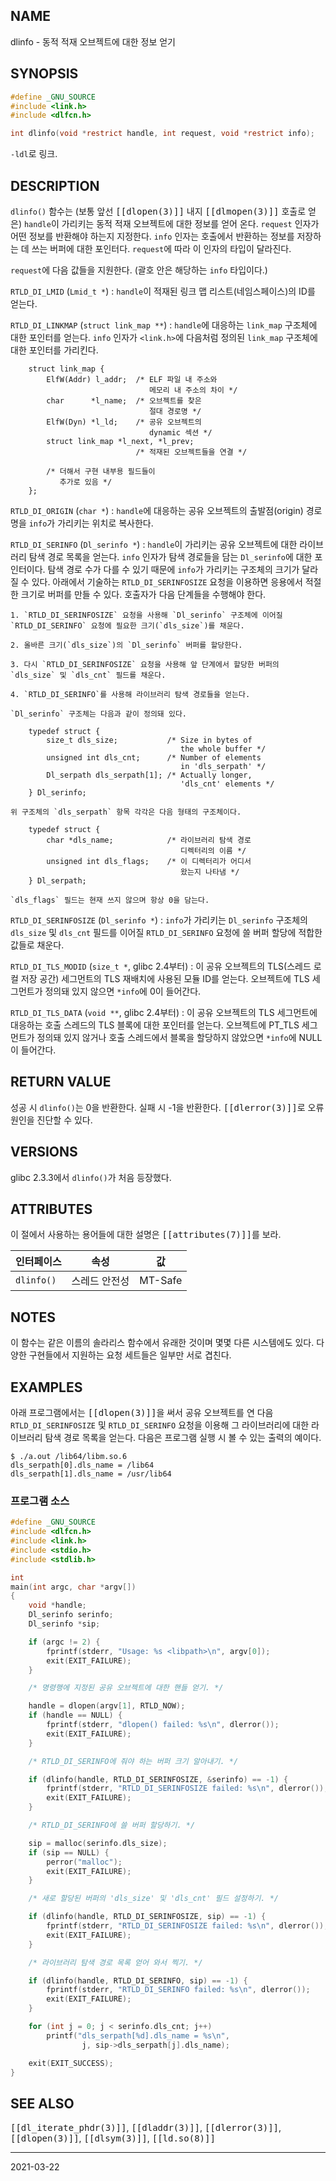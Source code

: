 ## NAME

dlinfo - 동적 적재 오브젝트에 대한 정보 얻기

## SYNOPSIS

```c
#define _GNU_SOURCE
#include <link.h>
#include <dlfcn.h>

int dlinfo(void *restrict handle, int request, void *restrict info);
```

`-ldl`로 링크.

## DESCRIPTION

`dlinfo()` 함수는 (보통 앞선 <tt>[[dlopen(3)]]</tt> 내지 <tt>[[dlmopen(3)]]</tt> 호출로 얻은) `handle`이 가리키는 동적 적재 오브젝트에 대한 정보를 얻어 온다. `request` 인자가 어떤 정보를 반환해야 하는지 지정한다. `info` 인자는 호출에서 반환하는 정보를 저장하는 데 쓰는 버퍼에 대한 포인터다. `request`에 따라 이 인자의 타입이 달라진다.

`request`에 다음 값들을 지원한다. (괄호 안은 해당하는 `info` 타입이다.)

`RTLD_DI_LMID` (`Lmid_t *`)
:   `handle`이 적재된 링크 맵 리스트(네임스페이스)의 ID를 얻는다.

`RTLD_DI_LINKMAP` (`struct link_map **`)
:   `handle`에 대응하는 `link_map` 구조체에 대한 포인터를 얻는다. `info` 인자가 `<link.h>`에 다음처럼 정의된 `link_map` 구조체에 대한 포인터를 가리킨다.

        struct link_map {
            ElfW(Addr) l_addr;  /* ELF 파일 내 주소와
                                   메모리 내 주소의 차이 */
            char      *l_name;  /* 오브젝트를 찾은
                                   절대 경로명 */
            ElfW(Dyn) *l_ld;    /* 공유 오브젝트의
                                   dynamic 섹션 */
            struct link_map *l_next, *l_prev;
                                /* 적재된 오브젝트들을 연결 */

            /* 더해서 구현 내부용 필드들이
               추가로 있음 */
        };

`RTLD_DI_ORIGIN` (`char *`)
:   `handle`에 대응하는 공유 오브젝트의 출발점(origin) 경로명을 `info`가 가리키는 위치로 복사한다.

`RTLD_DI_SERINFO` (`Dl_serinfo *`)
:   `handle`이 가리키는 공유 오브젝트에 대한 라이브러리 탐색 경로 목록을 얻는다. `info` 인자가 탐색 경로들을 담는 `Dl_serinfo`에 대한 포인터이다. 탐색 경로 수가 다를 수 있기 때문에 `info`가 가리키는 구조체의 크기가 달라질 수 있다. 아래에서 기술하는 `RTLD_DI_SERINFOSIZE` 요청을 이용하면 응용에서 적절한 크기로 버퍼를 만들 수 있다. 호출자가 다음 단계들을 수행해야 한다.

    1. `RTLD_DI_SERINFOSIZE` 요청을 사용해 `Dl_serinfo` 구조체에 이어질 `RTLD_DI_SERINFO` 요청에 필요한 크기(`dls_size`)를 채운다.

    2. 올바른 크기(`dls_size`)의 `Dl_serinfo` 버퍼를 할당한다.

    3. 다시 `RTLD_DI_SERINFOSIZE` 요청을 사용해 앞 단계에서 할당한 버퍼의 `dls_size` 및 `dls_cnt` 필드를 채운다.

    4. `RTLD_DI_SERINFO`를 사용해 라이브러리 탐색 경로들을 얻는다.

    `Dl_serinfo` 구조체는 다음과 같이 정의돼 있다.

        typedef struct {
            size_t dls_size;           /* Size in bytes of
                                          the whole buffer */
            unsigned int dls_cnt;      /* Number of elements
                                          in 'dls_serpath' */
            Dl_serpath dls_serpath[1]; /* Actually longer,
                                          'dls_cnt' elements */
        } Dl_serinfo;

    위 구조체의 `dls_serpath` 항목 각각은 다음 형태의 구조체이다.

        typedef struct {
            char *dls_name;            /* 라이브러리 탐색 경로
                                          디렉터리의 이름 */
            unsigned int dls_flags;    /* 이 디렉터리가 어디서
                                          왔는지 나타냄 */
        } Dl_serpath;

    `dls_flags` 필드는 현재 쓰지 않으며 항상 0을 담는다.

`RTLD_DI_SERINFOSIZE` (`Dl_serinfo *`)
:   `info`가 가리키는 `Dl_serinfo` 구조체의 `dls_size` 및 `dls_cnt` 필드를 이어질 `RTLD_DI_SERINFO` 요청에 쓸 버퍼 할당에 적합한 값들로 채운다.

`RTLD_DI_TLS_MODID` (`size_t *`, glibc 2.4부터)
:   이 공유 오브젝트의 TLS(스레드 로컬 저장 공간) 세그먼트의 TLS 재배치에 사용된 모듈 ID를 얻는다. 오브젝트에 TLS 세그먼트가 정의돼 있지 않으면 `*info`에 0이 들어간다.

`RTLD_DI_TLS_DATA` (`void **`, glibc 2.4부터)
:   이 공유 오브젝트의 TLS 세그먼트에 대응하는 호출 스레드의 TLS 블록에 대한 포인터를 얻는다. 오브젝트에 PT_TLS 세그먼트가 정의돼 있지 않거나 호출 스레드에서 블록을 할당하지 않았으면 `*info`에 NULL이 들어간다.

## RETURN VALUE

성공 시 `dlinfo()`는 0을 반환한다. 실패 시 -1을 반환한다. <tt>[[dlerror(3)]]</tt>로 오류 원인을 진단할 수 있다.

## VERSIONS

glibc 2.3.3에서 `dlinfo()`가 처음 등장했다.

## ATTRIBUTES

이 절에서 사용하는 용어들에 대한 설명은 <tt>[[attributes(7)]]</tt>를 보라.

| 인터페이스 | 속성 | 값 |
| --- | --- | --- |
| `dlinfo()` | 스레드 안전성 | MT-Safe |

## NOTES

이 함수는 같은 이름의 솔라리스 함수에서 유래한 것이며 몇몇 다른 시스템에도 있다. 다양한 구현들에서 지원하는 요청 세트들은 일부만 서로 겹친다.

## EXAMPLES

아래 프로그램에서는 <tt>[[dlopen(3)]]</tt>을 써서 공유 오브젝트를 연 다음 `RTLD_DI_SERINFOSIZE` 및 `RTLD_DI_SERINFO` 요청을 이용해 그 라이브러리에 대한 라이브러리 탐색 경로 목록을 얻는다. 다음은 프로그램 실행 시 볼 수 있는 출력의 예이다.

```text
$ ./a.out /lib64/libm.so.6
dls_serpath[0].dls_name = /lib64
dls_serpath[1].dls_name = /usr/lib64
```

### 프로그램 소스

```c
#define _GNU_SOURCE
#include <dlfcn.h>
#include <link.h>
#include <stdio.h>
#include <stdlib.h>

int
main(int argc, char *argv[])
{
    void *handle;
    Dl_serinfo serinfo;
    Dl_serinfo *sip;

    if (argc != 2) {
        fprintf(stderr, "Usage: %s <libpath>\n", argv[0]);
        exit(EXIT_FAILURE);
    }

    /* 명령행에 지정된 공유 오브젝트에 대한 핸들 얻기. */

    handle = dlopen(argv[1], RTLD_NOW);
    if (handle == NULL) {
        fprintf(stderr, "dlopen() failed: %s\n", dlerror());
        exit(EXIT_FAILURE);
    }

    /* RTLD_DI_SERINFO에 줘야 하는 버퍼 크기 알아내기. */

    if (dlinfo(handle, RTLD_DI_SERINFOSIZE, &serinfo) == -1) {
        fprintf(stderr, "RTLD_DI_SERINFOSIZE failed: %s\n", dlerror());
        exit(EXIT_FAILURE);
    }

    /* RTLD_DI_SERINFO에 쓸 버퍼 할당하기. */

    sip = malloc(serinfo.dls_size);
    if (sip == NULL) {
        perror("malloc");
        exit(EXIT_FAILURE);
    }

    /* 새로 할당된 버퍼의 'dls_size' 및 'dls_cnt' 필드 설정하기. */

    if (dlinfo(handle, RTLD_DI_SERINFOSIZE, sip) == -1) {
        fprintf(stderr, "RTLD_DI_SERINFOSIZE failed: %s\n", dlerror());
        exit(EXIT_FAILURE);
    }

    /* 라이브러리 탐색 경로 목록 얻어 와서 찍기. */

    if (dlinfo(handle, RTLD_DI_SERINFO, sip) == -1) {
        fprintf(stderr, "RTLD_DI_SERINFO failed: %s\n", dlerror());
        exit(EXIT_FAILURE);
    }

    for (int j = 0; j < serinfo.dls_cnt; j++)
        printf("dls_serpath[%d].dls_name = %s\n",
                j, sip->dls_serpath[j].dls_name);

    exit(EXIT_SUCCESS);
}
```

## SEE ALSO

<tt>[[dl_iterate_phdr(3)]]</tt>, <tt>[[dladdr(3)]]</tt>, <tt>[[dlerror(3)]]</tt>, <tt>[[dlopen(3)]]</tt>, <tt>[[dlsym(3)]]</tt>, <tt>[[ld.so(8)]]</tt>

----

2021-03-22

